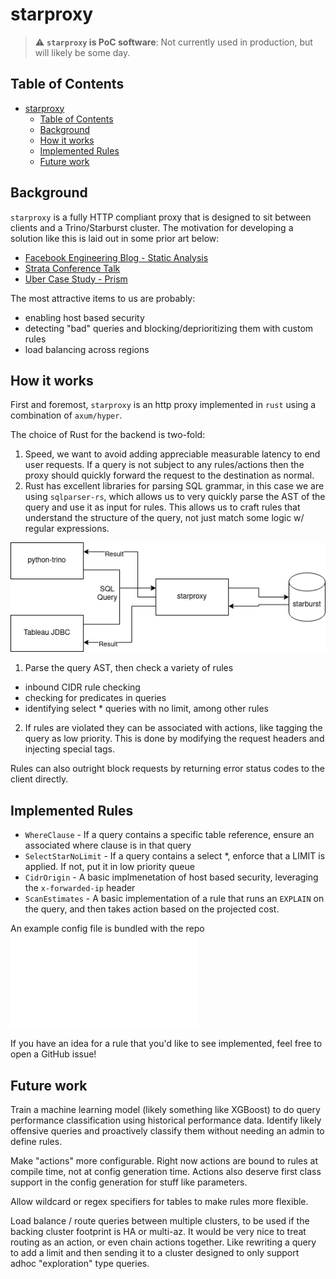 # starproxy

> :warning: **`starproxy` is PoC software**: Not currently used in production, but will likely be some day.

## Table of Contents

- [starproxy](#starproxy)
  - [Table of Contents](#table-of-contents)
  - [Background](#background)
  - [How it works](#how-it-works)
  - [Implemented Rules](#implemented-rules)
  - [Future work](#future-work)

## Background

`starproxy` is a fully HTTP compliant proxy that is designed to sit between clients and a Trino/Starburst cluster. The motivation for developing a solution like this is laid out in some prior art below:

- [Facebook Engineering Blog - Static Analysis](https://engineering.fb.com/2022/11/30/data-infrastructure/static-analysis-sql-queries/)
- [Strata Conference Talk](https://conferences.oreilly.com/strata/strata-ca-2018/public/schedule/detail/63709.html)
- [Uber Case Study - Prism](https://www.youtube.com/watch?v=0NwUCvOZuHY)

The most attractive items to us are probably:

- enabling host based security
- detecting "bad" queries and blocking/deprioritizing them with custom rules
- load balancing across regions

## How it works

First and foremost, `starproxy` is an http proxy implemented in `rust` using a combination of `axum/hyper`.

The choice of Rust for the backend is two-fold: 

1) Speed, we want to avoid adding appreciable measurable latency to end user requests. If a query is not subject to any rules/actions then the proxy should quickly forward the request to the destination as normal.
2) Rust has excellent libraries for parsing SQL grammar, in this case we are using `sqlparser-rs`, which allows us to very quickly parse the AST of the query and use it as input for rules. This allows us to craft rules that understand the structure of the query, not just match some logic w/ regular expressions.

![Diagram](./doc/Starproxy.drawio.png)

1) Parse the query AST, then check a variety of rules

- inbound CIDR rule checking
- checking for predicates in queries
- identifying select * queries with no limit, among other rules

2) If rules are violated they can be associated with actions, like tagging the query as low priority. This is done by modifying the request headers and injecting special tags.

Rules can also outright block requests by returning error status codes to the client directly.

## Implemented Rules

- `WhereClause` - If a query contains a specific table reference, ensure an associated where clause is in that query
- `SelectStarNoLimit` - If a query contains a select *, enforce that a LIMIT is applied. If not, put it in low priority queue
- `CidrOrigin` - A basic implmenetation of host based security, leveraging the `x-forwarded-ip` header
- `ScanEstimates` - A basic implementation of a rule that runs an `EXPLAIN` on the query, and then takes action based on the projected cost.

An example config file is bundled with the repo ![here](./config.json)

If you have an idea for a rule that you'd like to see implemented, feel free to open a GitHub issue!

## Future work

Train a machine learning model (likely something like XGBoost) to do query performance classification using historical performance data. Identify likely offensive queries and proactively classify them without needing an admin to define rules.

Make "actions" more configurable. Right now actions are bound to rules at compile time, not at config generation time. Actions also deserve first class support in the config generation for stuff like parameters.

Allow wildcard or regex specifiers for tables to make rules more flexible.

Load balance / route queries between multiple clusters, to be used if the backing cluster footprint is HA or multi-az. It would be very nice to treat routing as an action, or even chain actions together. Like rewriting a query to add a limit and then sending it to a cluster designed to only support adhoc "exploration" type queries.
